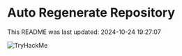 # Auto Regenerate Repository

This README was last updated: 2024-10-24 19:27:07

 ![TryHackMe](https://tryhackme.com/badge/533634)